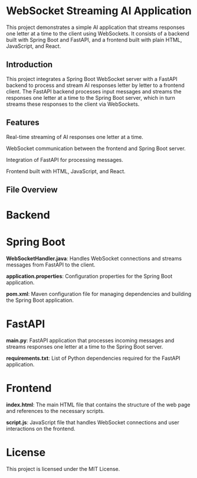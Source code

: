 # WebSocket Streaming AI Application

This project demonstrates a simple AI application that streams responses one letter at a time to the client using WebSockets. It consists of a backend built with Spring Boot and FastAPI, and a frontend built with plain HTML, JavaScript, and React.


## Introduction

This project integrates a Spring Boot WebSocket server with a FastAPI backend to process and stream AI responses letter by letter to a frontend client. The FastAPI backend processes input messages and streams the responses one letter at a time to the Spring Boot server, which in turn streams these responses to the client via WebSockets.


## Features
Real-time streaming of AI responses one letter at a time.

WebSocket communication between the frontend and Spring Boot server.

Integration of FastAPI for processing messages.

Frontend built with HTML, JavaScript, and React.


## File Overview

# Backend

# Spring Boot
**WebSocketHandler.java**: Handles WebSocket connections and streams messages from FastAPI to the client.

**application.properties**: Configuration properties for the Spring Boot application.

**pom.xml**: Maven configuration file for managing dependencies and building the Spring Boot application.

# FastAPI
**main.py**: FastAPI application that processes incoming messages and streams responses one letter at a time to the Spring Boot server.

**requirements.txt**: List of Python dependencies required for the FastAPI application.

# Frontend

**index.html**: The main HTML file that contains the structure of the web page and references to the necessary scripts.

**script.js**: JavaScript file that handles WebSocket connections and user interactions on the frontend.


# License

This project is licensed under the MIT License.
